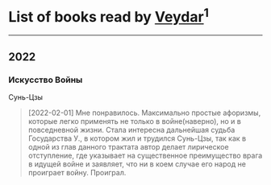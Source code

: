 # List of books read by [Veydar](http://vk.com/id86968033)<sup>1</sup>
---

## 2022

### Искусство Войны
Сунь-Цзы
> [2022-02-01] Мне понравилось. Максимально простые афоризмы, которые легко применять не только в войне(наверно), но и в повседневной жизни.
> Стала интересна дальнейшая судьба Государства У., в котором жил и трудился Сунь-Цзы, так как в одной из глав данного трактата автор делает лирическое отступление, где указывает на существенное преимущество врага в идущей войне и заявляет, что ни в коем случае его народ не проиграет войну. Проиграл.



